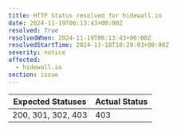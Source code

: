 ```yaml
---
title: HTTP Status resolved for hidewall.io
date: 2024-11-19T06:13:43+00:00Z
resolved: True
resolvedWhen: 2024-11-19T06:13:43+00:00Z
resolvedStartTime: 2024-11-18T10:20:03+00:00Z
severity: notice
affected:
  - hidewall.io
section: issue
---
```


| Expected Statuses | Actual Status  |
|-------------------|----------------|
| 200, 301, 302, 403 | 403 |
